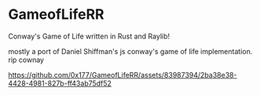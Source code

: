 # GameofLifeRR
Conway's Game of Life written in Rust and Raylib!

mostly a port of Daniel Shiffman's js conway's game of life implementation. rip cownay



https://github.com/0x177/GameofLifeRR/assets/83987394/2ba38e38-4428-4981-827b-ff43ab75df52


